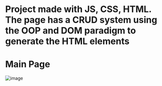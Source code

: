 # Project made with JS, CSS, HTML. The page has a CRUD system using the OOP and DOM paradigm to generate the HTML elements

# Main Page
![image](https://user-images.githubusercontent.com/85316618/210282246-12c262e1-1261-45f9-8250-7730f0c00e07.png)
